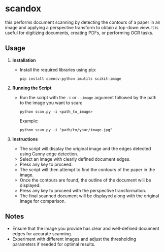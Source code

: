 # scandox

this performs document scanning by detecting the contours of a paper in an image and applying a perspective transform to obtain a top-down view. It is useful for digitizing documents, creating PDFs, or performing OCR tasks.

## Usage

1. **Installation**

   - Install the required libraries using pip:
     ```
     pip install opencv-python imutils scikit-image
     ```

2. **Running the Script**


   - Run the script with the `-i` or `--image` argument followed by the path to the image you want to scan:
     ```
     python scan.py -i <path_to_image>
     ```
     Example:
     ```
     python scan.py -i "path/to/your/image.jpg"
     ```

3. **Instructions**

   - The script will display the original image and the edges detected using Canny edge detection.
   - Select an image with clearly defined document edges.
   - Press any key to proceed.
   - The script will then attempt to find the contours of the paper in the image.
   - Once the contours are found, the outline of the document will be displayed.
   - Press any key to proceed with the perspective transformation.
   - The final scanned document will be displayed along with the original image for comparison.


## Notes

- Ensure that the image you provide has clear and well-defined document edges for accurate scanning.
- Experiment with different images and adjust the thresholding parameters if needed for optimal results.
